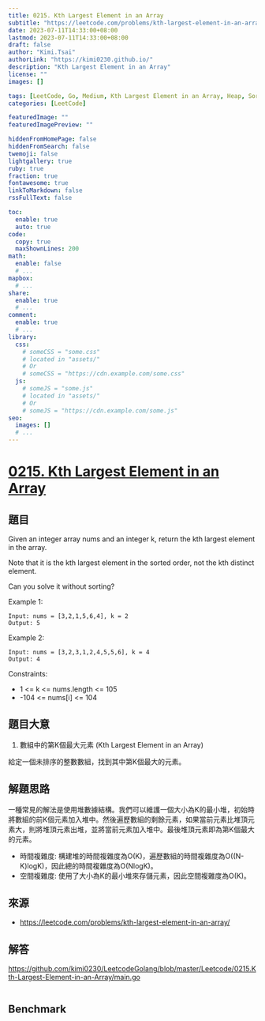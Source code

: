 ```yaml
---
title: 0215. Kth Largest Element in an Array
subtitle: "https://leetcode.com/problems/kth-largest-element-in-an-array/"
date: 2023-07-11T14:33:00+08:00
lastmod: 2023-07-11T14:33:00+08:00
draft: false
author: "Kimi.Tsai"
authorLink: "https://kimi0230.github.io/"
description: "Kth Largest Element in an Array"
license: ""
images: []

tags: [LeetCode, Go, Medium, Kth Largest Element in an Array, Heap, Sorting]
categories: [LeetCode]

featuredImage: ""
featuredImagePreview: ""

hiddenFromHomePage: false
hiddenFromSearch: false
twemoji: false
lightgallery: true
ruby: true
fraction: true
fontawesome: true
linkToMarkdown: false
rssFullText: false

toc:
  enable: true
  auto: true
code:
  copy: true
  maxShownLines: 200
math:
  enable: false
  # ...
mapbox:
  # ...
share:
  enable: true
  # ...
comment:
  enable: true
  # ...
library:
  css:
    # someCSS = "some.css"
    # located in "assets/"
    # Or
    # someCSS = "https://cdn.example.com/some.css"
  js:
    # someJS = "some.js"
    # located in "assets/"
    # Or
    # someJS = "https://cdn.example.com/some.js"
seo:
  images: []
  # ...
---
```

# [0215. Kth Largest Element in an Array](https://leetcode.com/problems/kth-largest-element-in-an-array/)

## 題目

Given an integer array nums and an integer k, return the kth largest element in the array.

Note that it is the kth largest element in the sorted order, not the kth distinct element.

Can you solve it without sorting?

 

Example 1:

```
Input: nums = [3,2,1,5,6,4], k = 2
Output: 5
```

Example 2:
```
Input: nums = [3,2,3,1,2,4,5,5,6], k = 4
Output: 4
```

Constraints:

* 1 <= k <= nums.length <= 105
* -104 <= nums[i] <= 104

## 題目大意
1.   數組中的第K個最大元素 (Kth Largest Element in an Array)

給定一個未排序的整數數組，找到其中第K個最大的元素。

## 解題思路
一種常見的解法是使用堆數據結構。我們可以維護一個大小為K的最小堆，初始時將數組的前K個元素加入堆中。然後遍歷數組的剩餘元素，如果當前元素比堆頂元素大，則將堆頂元素出堆，並將當前元素加入堆中。最後堆頂元素即為第K個最大的元素。
* 時間複雜度: 構建堆的時間複雜度為O(K)，遍歷數組的時間複雜度為O((N-K)logK)，因此總的時間複雜度為O(NlogK)。
* 空間複雜度: 使用了大小為K的最小堆來存儲元素，因此空間複雜度為O(K)。

## 來源
* https://leetcode.com/problems/kth-largest-element-in-an-array/

## 解答
https://github.com/kimi0230/LeetcodeGolang/blob/master/Leetcode/0215.Kth-Largest-Element-in-an-Array/main.go

```go

```

##  Benchmark

```sh

```